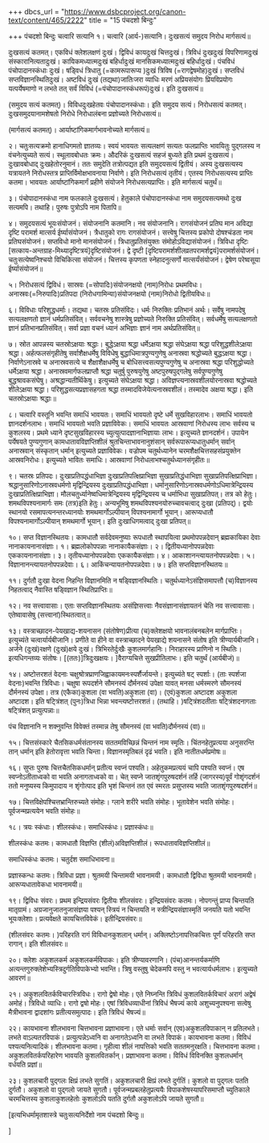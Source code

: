 +++
dbcs_url = "https://www.dsbcproject.org/canon-text/content/465/2222"
title = "15 पंचदशो बिन्दुः"

+++
पंचदशो बिन्दुः
चत्वारि सत्यानि
१। चत्वारि (आर्य-)सत्यानि। दुःखसत्यं समुदय निरोध मार्गसत्यं॥

दुःखसत्यं कतमत्। एकविधं क्लेशलक्षणं दुःखं। द्विविधं कायदुःखं चित्तदुःखं। त्रिविधं दुःखदुःखं विपरिणामदुःखं संस्कारानित्यतादुःखं। कायिकमध्यात्मदुःखं बहिर्धादुःखं मानसिकमध्यात्मदुःखं बहिर्धादुःखं। पंचविधं पंचोपादानस्कंधाः दुःखं। षड्विधं त्रिधातु (=कामरूपारूप्य )दुःखं त्रिविष (=रागद्वेषमोह)दुःखं। सप्तविधं सप्तविज्ञानस्थितिदुःखं। अष्टविधं दुःखं (तद्यथा)जातिःजरा व्याधिः मरणं अप्रियसंयोगः प्रियविप्रयोगः यत्पर्येषमाणो न लभते तत् सर्वं विविधं (=पंचोपादानस्कंधरूपं)दुःखं। इति दुःखसत्यं॥

(समुदय सत्यं कतमत्)। विविधदुःखहेतवः पंचोपादानस्कंधाः। इति समुदय सत्यं। निरोधसत्यं कतमत्। दुःखसमुदयानामशेषतो निरोधे निरोधालंबना प्रज्ञोच्यते निरोधसत्यं॥

(मार्गसत्यं कतमत्)। आर्याष्टांगिकमार्गभावनोच्यते मार्गसत्यं॥

२। चतुःसत्यक्रमो हानाधिगमतो ज्ञातव्यः। स्वयं भावयतः सत्यलक्षणं सत्यतः फलप्राप्तिः भावयितुः पुद्गलस्य न वंचनेत्युच्यते सत्यं। स्थूलावबोधतः क्रमः। औदरिकं दुःखसत्यं सहजं बुध्यते इति प्रथमं दुःखसत्यं। दुःखावबोधाद् दुःखहेतोरनुमानं। ततः समुदेति तत्रोत्पद्यत इति समुदयसत्यं द्वितीयं। अस्य दुःखसत्यस्य यत्रायतने निरोधस्तत्र प्राप्तिर्विमोक्षभावनाया निर्वाणे। इति निरोधसत्यं तृतीयं। एतस्य निरोधसत्यस्य प्राप्तिः कतमा। भावयतः आर्याष्टांगिकमार्गं प्रहीणे संयोजने निरोधसत्यप्राप्तिः। इति मार्गसत्यं चतुर्थं॥

३। पंचोपादानस्कंधा नाम फलकाले दुःखसत्यं। हेतुकाले पंचोपादानस्कंधा नाम समुदयसत्यमथो दुःख सत्यमपि। तथाहि। पुरुषः पुत्रोऽपि नाम पितापि॥

४। समुदयसत्यं भूयःसंयोजनं। संयोजनानि कतमानि। नव संयोजनानि। रागसंयोजनं प्रतिघ मान अविद्या दृष्टि परामर्श मात्सर्य ईर्ष्यासंयोजनं। त्रैधातुको रागः रागसंयोजनं। सत्त्वेषु चित्तस्य प्रकोपो दोषश्चंडता नाम प्रतिघसंयोजनं। सप्तविधो मानो मानसंयोजनं। त्रिधातुप्रतिसंयुक्तः संमोहोऽविद्यासंयोजनं। त्रिविधा दृष्टिः [सत्काय-अन्तग्राह-मिथ्यादृष्टित्रयं]दृष्टिसंयोजनं। द्वे दृष्टी [दृष्टिपरामर्शशीलव्रतपरामर्शद्वयं]परामर्शसंयोजनं। चतुःसत्येष्वनिश्चयो विचिकित्सा संयोजनं। चित्तस्य कृपणता स्नेहादनुत्सर्गो मात्सर्यंसंयोजनं। द्वेषेण परेष्वसूया ईर्ष्यासंयोजनं॥

५। निरोधसत्यं द्विविधं। सास्रवः (=सोपादिः)संयोजनक्षयो (नाम)निरोधः प्रथमविधः। अनास्रवः(=निरुपादिः)प्रतिपदा (निरोधगामिन्या)संयोजनक्षयो (नाम)निरोधो द्वितीयविधः॥

६। विविधाः परिशुद्धधर्माः। तद्यथा। चतस्रः प्रतिसंविदः। धर्मः निरुक्तिः प्रतिभानं अर्थः। सर्वेषु नामपदेषु सत्यलक्षणतो ज्ञानं धर्मप्रतिसंवित्। सर्ववचनेषु शास्त्रेषु प्रज्ञोच्यते निरुक्ति प्रतिसंवित्। सर्वधर्मेषु सत्यलक्षणतो ज्ञानं प्रतिभानप्रतिसंवित्। सर्वा प्रज्ञा वचनं ध्यानं अभिज्ञाः ज्ञानं नाम अर्थप्रतिसंवित्॥

७। स्रोत आपन्नस्य चतस्रोऽक्षयाः श्रद्धाः। बुद्धेऽक्षया श्रद्धा धर्मेऽक्षया श्रद्धा संघेऽक्षया श्रद्धा परिशुद्धशीलेऽक्षया श्रद्धा। अर्हत्फलसंगृहीतेषु सर्वाशैक्षधर्मेषु विविधेषु बुद्धाधिमात्रपुण्यगुणेषु अनास्रवा श्रद्धोच्यते बुद्धऽक्षया श्रद्धा। निर्वाणेऽनास्रवे च अनास्रवसत्ये च शैक्षाशैक्षधर्मेषु च बोधिसत्त्वसत्यपुण्यगुणेषु च अनास्रवा श्रद्धा परिशुद्धोच्यते धर्मेऽक्षया श्रद्धा। अनास्रवमार्गफलप्राप्तौ श्रद्धा चतुर्षु पुरुषयुगेषु अष्टपुरुषपुद्गलेषु सर्वपुण्यगुणेषु बुद्धश्रावकसंघेषु। अश्रद्धान्यतीर्थिकेषु। इत्युच्यते संघेऽक्षया श्रद्धा। अविज्ञप्त्यनास्रवशीलयोरनास्रवा श्रद्धोच्यते शीलेऽक्षया श्रद्धा। परिशुद्धसत्यप्रज्ञासहगता श्रद्धा तस्मादविजेयेत्यनास्रवशीलं। तस्मादेव अक्षया श्रद्धा। इति चतस्रोऽक्षयाः श्रद्धाः॥

८। चत्वारि वस्तूनि भवन्ति समाधिं भावयतः। समाधिं भावयतो दृष्टे धर्मे सुखविहारलाभः। समाधिं भावयतो ज्ञानदर्शनलाभः। समाधिं भावयतो भवति प्रज्ञाविवेकः। समाधिं भावयतः आस्रवाणां निरोधस्य लाभः सर्वस्य च कुशलस्य। प्रथमे ध्याने दृष्टसुखविहारस्य च्युत्युत्पादज्ञानाभिज्ञायाः लाभः। इत्युच्यते ज्ञानदर्शनं। उपायेन पर्येषयते पुण्यगुणान् कामधातावविज्ञप्तिशीलं श्रुतचिन्ताभावनानुशंसान् सर्वरूपारूप्यधातुधर्मान् सर्वान् अनास्रवान् संस्कृतान् धर्मान् इत्युच्यते प्रज्ञाविवेकः। वज्रोपम चतुर्थध्यानेन चरमशैक्षचित्तसहसंप्रयुक्तेन आस्रवनिरोधः। इत्युच्यते भावितः समाधिः। आस्रवाणां निरोधलाभश्चतुर्थध्यानसंगृहीतः॥

९। चतस्रः प्रतिपदः। दुःखाप्रतिपद्धंधाभिज्ञा दुःखाप्रतिपत्क्षिप्राभिज्ञा सुखाप्रतिद्धंधाभिज्ञा सुखाप्रतिपत्क्षिप्राभिज्ञा। श्रद्धानुसारिणोऽनास्रवधर्मणो मृद्विन्द्रियस्य दुःखाप्रतिपद्धंधाभिज्ञा। धर्मानुसारिणोऽनास्रवधर्मणोऽधिमात्रेन्द्रियस्य दुःखाप्रतित्क्षिप्राभिज्ञा। मौलचतुर्ध्यानेष्वधिमात्रेन्द्रियस्य मृद्विन्द्रियस्य च धर्माभिधा सुखाप्रतिपत्। तत्र को हेतुः। शमथविपश्यनामार्गः समः (तत्र)इति हेतुः। अन्यभूमिषु शमथविपश्यनयोरुच्चावचत्वाद् दुःखा (प्रतिपद्)। द्वयोः स्थानयो रसमापत्यनन्तरध्यानयोः शमथमार्गोऽल्पीयान् विपश्यनामार्गो भूयान्। आरूप्यधातौ विपश्यनामार्गोऽल्पीयान् शमथमार्गो भूयान्। इति दुःखाधिगमत्वाद् दुःखा प्रतिपत्॥

१०। सप्त विज्ञानस्थितयः। कामधातौ सर्वदेवमनुष्याः रूपधातौ स्थापयित्वा प्रथमोपपन्नदेवान् ब्रह्मकायिका देवाः नानाकायनानासंज्ञाः। १। ब्रह्मलोकोपपन्नाः नानाकायैकसंज्ञाः। २। द्वितीयध्यानोपपन्नदेवाः एककायनानासंज्ञाः। ३। तृतीयध्यानोपपन्नदेवाः एककायैकसंज्ञाः। ४। आकाशानन्त्यायतनोपपन्नदेवाः। ५। विज्ञानानन्त्यायतनोपपन्नदेवाः। ६। आकिंचन्यायतनोपपन्नदेवाः। ७। इति सप्तविज्ञानस्थितयः॥

११। दुर्गतौ दुःखा वेदना निहन्ति विज्ञानमिति न षड्विज्ञानस्थितिः। चतुर्थध्यानेऽसंज्ञिसमापत्तौ (च)विज्ञानस्य निहतत्वाद् नैवास्ति षड्विज्ञान स्थितिप्राप्तिः॥

१२। नव सत्त्वावासाः। एताः सप्तविज्ञानस्थितयः असंज्ञिसत्त्वाः नैवसंज्ञानासंज्ञायतनं चेति नव सत्त्वावासाः। एतेष्वावासेषु (सत्त्वानां)स्थितत्वात्॥

१३। वस्त्राच्छादन-पेयखाद्य-शयनासन (संतोषेण)प्रीत्या (च)क्लेशक्षयो भावनालंबनबलेन मार्गप्राप्तिः। इत्युच्यंते चत्वार्यार्यबीजानि। प्रणीते वा हीने वा वस्त्राच्छादने पेयखाद्ये शयनासने संतोष इति त्रीण्यार्यबीजानि। अर्जने (दुःखं)रक्षणे (दुःखं)क्षये दुःखं। त्रिभिरतेर्दुःखैः कुशलमार्गहानिः। निराहारस्य प्राणिनो न स्थितिः। इत्यधिगन्तव्यः संतोषः। [(ततः)]त्रिदुःखक्षयः। ]वैराग्यचित्ते सुखप्रीतिलाभः। इति चतुर्थं (आर्यबीजं)॥

१४। अष्टोत्तरशतं वेदनाः चक्षुश्रोत्रघ्राणजिह्वाकायमनःस्पर्शैर्जायन्ते। इत्युच्यंते षट् स्पर्शाः। (ताः स्पर्शजा वेदनाः)भवन्ति त्रिविधाः। चक्षुषा रूपदर्शने सौमनस्यं दौर्मनस्यं उपेक्षा यावत् मनसा धर्मस्मरणे सौमनस्यं दौर्मनस्यं उपेक्षा। तत्र (एकैका)कुशला (वा भवति)अकुशला (वा)। (एवं)कुशला अष्टादश अकुशला अष्टादश। इति षट्त्रिंशत् (पुनः)त्रिधा भिन्ना भवन्त्यष्टोत्तरशतं। (तथाहि। )षट्त्रिंशदतीताः षट्त्रिंशदनागताः षट्त्रिंशत् प्रत्युत्पन्नाः॥

पंच विज्ञानानि न शक्नुवन्ति विवेक्तं तस्मान्न तेषु सौमनस्यं (वा भवति)दौर्मनस्यं (वा)॥

१५। चित्तसंस्कारे चैतसिकधर्मसंतानस्य सततमविच्छिन्नं चिन्तनं नाम स्मृतिः। चिंतनहेतुप्रत्यया अनुसरन्ति तान् धर्मान् इति हेतोरावृत्ता भवति चिन्ता। विज्ञानस्मृतिबलं दृढं भवति। इति नातीतधर्मप्रमोषः॥

१६। सुप्तः पुरुषः चित्तचैतसिकधर्मान् प्रतीत्य स्वप्नं पश्यति। अहेतुकमप्रत्ययं चापि पश्यति स्वप्नं। एष स्वप्नोऽतीताध्वको वा भवति अनागताध्वको वा। चेत् स्वप्ने जातशृंगपुरुषदर्शनं तर्हि (जागरस्य)पूर्वं गोशृंगदर्शनं ततो मनुष्यस्य किमुपादाय न शृंगोत्पाद इति भृशं चिन्तनं तत एवं स्मरतः प्रसुप्तस्य भवति जातशृंगपुरुषदर्शनं॥

१७। चित्तविक्षेपश्चित्तभ्रान्तिरुच्यते संमोहः। ग्लाने शरीरे भवति संमोहः। भूतावेशेन भवति संमोहः। पूर्वजन्मप्रत्ययेन भवति संमोहः॥

१८। त्रयः स्कंधाः। शीलस्कंधः। समाधिस्कंधः। प्रज्ञास्कंधः॥

शीलस्कंधः कतमः। कामधातौ विज्ञप्ति (शीलं)अविज्ञप्तिशीलं। रूपधातावविज्ञप्तिशीलं॥

समाधिस्कंधः कतमः। चतुर्दश समाधिभावना॥

प्रज्ञास्कन्धः कतमः। त्रिविधा प्रज्ञा। श्रुतमयी चिन्तामयी भावनामयी। कामधातौ द्विविधा श्रुतमयी भावनामयी। आरूप्यधातावेकधा भावनामयी॥

१९। द्विविधः संवरः। प्रथम इन्द्रियसंवरः द्वितीयः शीलसंवरः। इन्द्रियसंवरः कतमः। नोपगन्तुं प्राप्य चिन्तयति मातृग्रामं। अग्रजानुजातनुजासंज्ञया पश्यन् स्त्रियं न चिन्तयति न स्त्रीन्द्रियसंज्ञास्मृतिं जनयति यतो भवन्ति भूयःक्लेशाः। प्रत्यवेक्षते कायचित्तविवेकं। इतीन्द्रियसंवरः॥

(शीलसंवरः कतमः। )परिहरति रागं विविधानकुशलान् धर्मान्। अक्लिष्टोऽनापत्तिकचित्तः पूर्णं परिहरति सप्त रागान्। इति शीलसंवरः॥

२०। क्लेशः अकुशलकर्म अकुशलकर्मविपाकः। इति त्रीण्यावरणानि। (पंच)आनन्तर्यकर्माणि अत्यन्तगुरुक्लेशेभ्यस्त्रिदुर्गतिविपाकेभ्यो भवन्ति। त्रिषु वस्तुषु चेदेकमपि वस्तु न भवत्यार्यधर्मलाभः। इत्युच्यते आवरणं॥

२१। अकुशलवितर्कविचारस्त्रिविधः। रागो द्वेषो मोहः। एते निघ्नन्ति त्रिविधं कुशलवितर्कविचारं अरागं अद्वेषं अमोहं। त्रिविधो व्याधिः। रागो द्वषो मोहः। एषां त्रिविधव्याधीनां त्रिविधं भैषज्यं काये अशुच्यनुपश्यना सत्वेषु मैत्रीभावना द्वादशांगः प्रतीत्यसमुत्पादः। इति त्रिविधं भैषज्यं॥

२२। कायभावना शीलभावना चित्तभावना प्रज्ञाभावना। एते धर्माः सर्वान् (एव)अकुशलविपाकान् न प्रतिलभते। लभते वाऽल्पतरविपाकं। प्रत्युत्पन्नेऽध्वनि वा अनागतेऽध्वनि वा लभते विपाकं। कायभावना कतमा। विविधं पश्यत्यनित्यादिकं। शीलभावना कतमा। गृहीत्वा शीलं नापत्तिको भवति सततमनुरक्षति। चित्तभावना कतमा। अकुशलवितर्कपरिहारेण भावयति कुशलवितर्कान्। प्रज्ञाभावना कतमा। विविधं विविनक्ति कुशलधर्मान् वर्धयति प्रज्ञां॥

२३। कुशलचारी पुद्गलः क्षिप्रं लभते सुगतिं। अकुशलचारी क्षिप्रं लभते दुर्गतिं। कुशलो वा पुद्गलः पतति दुर्गतौ। अकुशलो वा पुद्गलो जायते सुगतौ। पूर्वजन्मप्रबलहेतुप्रत्ययैः विपाकशेषस्यापरिसमाप्तौ च्युतिकाले चरमचित्तस्य कुशलाकुशलहेतोः कुशलोऽपि पतति दुर्गतौ अकुशलोऽपि जायते सुगतौ॥

[इत्यभिधर्मामृतशास्त्रे चतुःसत्यनिर्देशो नाम पंचदशो बिन्दुः॥

]
